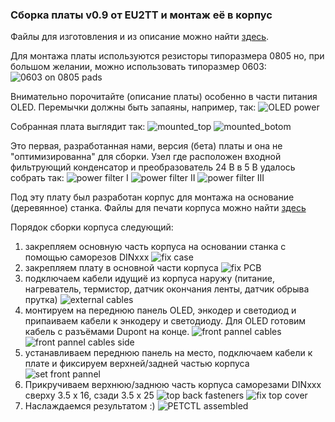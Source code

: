 ### Сборка платы v0.9 от EU2TT и монтаж её в корпус

Файлы для изготовления и из описание можно найти [здесь](../PCB/EU2TT/README.MD).

Для монтажа платы используются резисторы типоразмера 0805 но, при большом желании, можно использовать типоразмер 0603:
![0603 on 0805 pads](IMG/0603_on_0805_pads.jpg)

Внимательно порочитайте (описание платы) особенно в части питания OLED. Перемычки должны быть запаяны, например, так:
![OLED power](IMG/OLED_power.jpg)

Собранная плата выглядит так:
![mounted_top](IMG/PCB_assembled_top.jpg)
![mounted_botom](IMG/PCB_assembled_bottom.jpg)

Это первая, разработанная нами, версия (бета) платы и она не "оптимизированна" для сборки. Узел где расположен входной фильтрующий конденсатор и преобразователь 24 В в 5 В удалось собрать так:
![power filter I](IMG/power_filter_I.jpg)
![power filter II](IMG/power_filter_II.jpg)
![power filter III](IMG/power_filter_III.jpg)

Под эту плату был разработан корпус для монтажа на основание (деревянное) станка. Файлы для печати корпуса можно найти [здесь](3D_models/)

Порядок сборки корпуса следующий:
1. закрепляем основную часть корпуса на основании станка с помощью саморезов DINxxx
![fix case](IMG/fix_case.jpg)
2. закрепляем плату в основной части корпуса
![fix PCB](IMG/fix_PCB.jpg)
3. подключаем кабели идущиё из корпуса наружу (питание, нагреватель, термистор, датчик окончания ленты, датчик обрыва прутка)
![external cables](IMG/external_cables.jpg)
4. монтируем на переднюю панель OLED, энкодер и светодиод и припаиваем кабели к энкодеру и светодиоду. Для OLED готовим кабель с разъёмами Dupont на конце.
![front pannel cables](IMG/front_pannel_cables.jpg)
![front pannel cables side](IMG/front_pannel_cables_side.jpg)
5. устанавливаем переднюю панель на место, подключаем кабели к плате и фиксируем верхней/задней частью корпуса
![set front pannel](IMG/set_front_pannel.jpg)
6. Прикручиваем верхнюю/заднюю часть корпуса саморезами DINxxx сверху 3.5 x 16, сзади 3.5 x 25
![top back fasteners](IMG/top_back_fasteners.jpg)
![fix top cover](IMG/fix_top_cover.jpg)
7. Наслаждаемся результатом :)
![PETCTL assembled](IMG/PETCTL_assembled.jpg)
